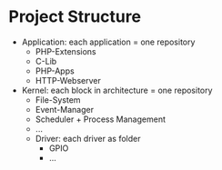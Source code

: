 # Project Structure

* Application: each application = one repository
  * PHP-Extensions
  * C-Lib
  * PHP-Apps
  * HTTP-Webserver
* Kernel: each block in architecture = one repository
  * File-System
  * Event-Manager
  * Scheduler + Process Management
  * ...
  * Driver: each driver as folder
    * GPIO
    * ...

